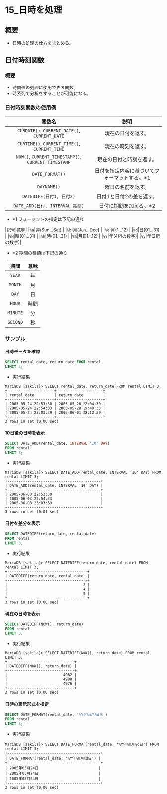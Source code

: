 15\_日時を処理
===

## 概要

- 日時の処理の仕方をまとめる。

## 日付時刻関数

### 概要

- 時間値の処理に使用できる関数。
- 時系列で分析をすることが可能になる。

### 日付時刻関数の使用例

|関数名                                             |説明                                         |
|:-------------------------------------------------:|:-------------------------------------------:|
|`CURDATE()`, `CURRENT_DATE()`, `CURRENT_DATE`      |現在の日付を返す。                           |
|`CURTIME()`, `CURRENT_TIME()`, `CURRENT_TIME`      |現在の時刻を返す。                           |
|`NOW()`, `CURRENT_TIMESTAMP()`, `CURRENT_TIMESTAMP`|現在の日付と時刻を返す。                     |
|`DATE_FORMAT()`                                    |日付を指定内容に基づいてフォーマットする。\*1|
|`DAYNAME()`                                        |曜日の名前を返す。                           |
|`DATEDIFF(日付1, 日付2)`                           |日付1と日付2の差を返す。                     |
|`DATE_ADD(日付, INTERVAL 期間)`                    |日付に期間を加える。\*2                      |

- \*1 フォーマットの指定は下記の通り

|記号|意味|
|`%a`|週(Sun…Sat)  |
|`%b`|月(Jan…Dec)  |
|`%c`|月(1…12)     |
|`%d`|日(01…31)    |
|`%H`|時(01…31)    |
|`%h`|時(01…31)    |
|`%m`|月(01…12)    |
|`%Y`|年(4桁の数字)|
|`%y`|年(2桁の数字)|


- \*2 期間の種類は下記の通り

|期間    |意味|
|:------:|:--:|
|`YEAR`  |年  |
|`MONTH` |月  |
|`DAY`   |日  |
|`HOUR`  |時間|
|`MINUTE`|分  |
|`SECOND`|秒  |

### サンプル

#### 日時データを確認

```SQL
SELECT rental_date, return_date FROM rental 
LIMIT 3;
```

- 実行結果

```
MariaDB [sakila]> SELECT rental_date, return_date FROM rental LIMIT 3;
+---------------------+---------------------+
| rental_date         | return_date         |
+---------------------+---------------------+
| 2005-05-24 22:53:30 | 2005-05-26 22:04:30 |
| 2005-05-24 22:54:33 | 2005-05-28 19:40:33 |
| 2005-05-24 23:03:39 | 2005-06-01 22:12:39 |
+---------------------+---------------------+
3 rows in set (0.00 sec)
```

#### 10日後の日時を表示

```SQL
SELECT DATE_ADD(rental_date, INTERVAL '10' DAY) 
FROM rental 
LIMIT 3;
```

- 実行結果

```
MariaDB [sakila]> SELECT DATE_ADD(rental_date, INTERVAL '10' DAY) FROM rental LIMIT 3;
+------------------------------------------+
| DATE_ADD(rental_date, INTERVAL '10' DAY) |
+------------------------------------------+
| 2005-06-03 22:53:30                      |
| 2005-06-03 22:54:33                      |
| 2005-06-03 23:03:39                      |
+------------------------------------------+
3 rows in set (0.01 sec)
```

#### 日付を差分を表示

```SQL
SELECT DATEDIFF(return_date, rental_date) 
FROM rental 
LIMIT 3;
```

- 実行結果

```
MariaDB [sakila]> SELECT DATEDIFF(return_date, rental_date) FROM rental LIMIT 3;
+------------------------------------+
| DATEDIFF(return_date, rental_date) |
+------------------------------------+
|                                  2 |
|                                  4 |
|                                  8 |
+------------------------------------+
3 rows in set (0.00 sec)
```

#### 現在の日時を表示

```SQL
SELECT DATEDIFF(NOW(), return_date) 
FROM rental 
LIMIT 3;
```

- 実行結果

```
MariaDB [sakila]> SELECT DATEDIFF(NOW(), return_date) FROM rental LIMIT 3;
+------------------------------+
| DATEDIFF(NOW(), return_date) |
+------------------------------+
|                         4982 |
|                         4980 |
|                         4976 |
+------------------------------+
3 rows in set (0.00 sec)
```

#### 日時の表示形式を指定

```SQL
SELECT DATE_FORMAT(rental_date, '%Y年%m月%d日') 
FROM rental 
LIMIT 3;
```

- 実行結果

```
MariaDB [sakila]> SELECT DATE_FORMAT(rental_date, '%Y年%m月%d日') FROM rental LIMIT 3;
+------------------------------------------+
| DATE_FORMAT(rental_date, '%Y年%m月%d日') |
+------------------------------------------+
| 2005年05月24日                           |
| 2005年05月24日                           |
| 2005年05月24日                           |
+------------------------------------------+
3 rows in set (0.00 sec)
```
